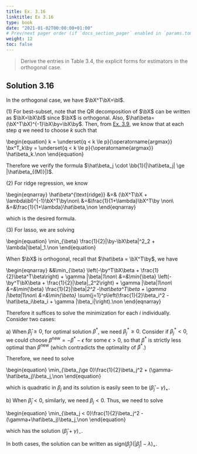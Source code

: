```yaml
---
title: Ex. 3.16
linktitle: Ex 3.16
type: book
date: "2021-01-02T00:00:00+01:00"
# Prev/next pager order (if `docs_section_pager` enabled in `params.toml`)
weight: 12
toc: false
---
```


> Derive the entries in Table 3.4, the explicit forms for estimators in the orthogonal case.

## Solution 3.16

In the orthogonal case, we have $\bX^T\bX=\bI$.

(1) For best-subset, note that the QR decomposition of $\bX$ can be written as $\bX=\bX\bI$ since $\bX$ is orthogonal. Also, $\hat\beta=(\bX^T\bX)^{-1}\bX\by=\bX\by$. Then, from [Ex. 3.9](ex3-09.md), we know that at each step $q$ we need to choose $k$ such that

\begin{equation}
    k = \underset{q < k \le p}{\operatorname{argmax}} \bx^T_k\by = \underset{q < k \le p}{\operatorname{argmax}} \hat\beta_k.\non
\end{equation}

Therefore we verify the formula $\hat\beta_j \cdot \bb{1}(|\hat\beta_j| \ge |\hat\beta_{(M)}|)$.

(2) For ridge regression, we know

\begin{eqnarray}
    \hat\beta^{\text{ridge}} &=& (\bX^T\bX + \lambda\bI)^{-1}\bX^T\by\non\\
    &=&\frac{1}{1+\lambda}\bX^T\by  \non\\
    &=&\frac{1}{1+\lambda}\hat\beta,\non
\end{eqnarray}

which is the desired formula.

(3) For lasso, we are solving 

\begin{equation}
    \min_{\beta} \frac{1}{2}\|\by-\bX\beta\|^2_2 + \lambda\|\beta\|_1.\non
\end{equation}

When $\bX$ is orthogonal, recall that $\hat\beta = \bX^T\by$, we have

\begin{eqnarray}
    &&\min_{\beta} \left(-\by^T\bX\beta + \frac{1}{2}\beta^T\beta\right) + \gamma \|\beta\|_1\non\\
    &=&\min_{\beta} \left(-\by^T\bX\beta + \frac{1}{2}\|\beta\|_2^2\right) + \gamma \|\beta\|_1\non\\
    &=&\min_{\beta} \frac{1}{2}\|\beta\|_2^2 -\hat\beta^T\beta + \gamma \|\beta\|_1\non\\
    &=&\min_{\beta} \sum_{j=1}^p\left(\frac{1}{2}\beta_i^2 - \hat\beta_i\beta_i + \gamma |\beta_i|\right).\non
\end{eqnarray}

Therefore it suffices to solve the minimization for each $i$ individually. 
Consider two cases:

a) When $\hat\beta_j \ge 0$, for optimal solution $\beta^\ast$, we need $\beta^\ast_j\ge 0$. Consider if $\beta^\ast_j < 0$, we could 
choose $\beta^{\text{new}} = -\beta^\ast -\epsilon$ for some $\epsilon>0$, so that $\beta^\ast$ is strictly less optimal than $\beta^{\text{new}}$ (which contradicts the optimality of $\beta^\ast$.)

Therefore, we need to solve

\begin{equation}
    \min_{\beta_j\ge 0}\frac{1}{2}\beta_j^2 + (\gamma-\hat\beta_j)\beta_j,\non
\end{equation} 

which is quadratic in $\beta_j$ and its solution is easily seen to be $(\hat\beta_j-\gamma)_+$.

b) When $\hat\beta_j < 0$, similarly, we need $\beta_j < 0$. Thus, we need to solve

\begin{equation}
    \min_{\beta_j < 0}\frac{1}{2}\beta_j^2 - (\gamma+\hat\beta_j)\beta_j,\non
\end{equation}	 

which has the solution $(\hat\beta_j + \gamma)_-$.

In both cases, the solution can be written as $\text{sign}(\hat\beta_j)(|\hat\beta_j|-\lambda)_+$.
